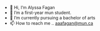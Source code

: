 - 👋 Hi, I’m Alyssa Fagan
- 👀 I’m a first-year mun student.
- 🌱 I’m currently pursuing a bachelor of arts
- 📫 How to reach me .. aaafagan@mun.ca

<!---
afagan05/afagan05 is a ✨ special ✨ repository because its `README.md` (this file) appears on your GitHub profile.
You can click the Preview link to take a look at your changes.
--->
